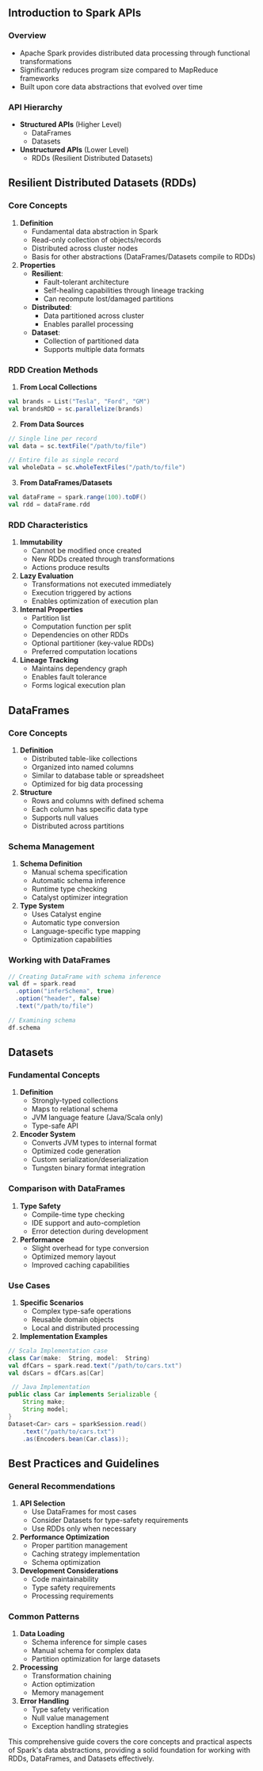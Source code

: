 ## Introduction to Spark APIs

### Overview

-   Apache Spark provides distributed data processing through functional transformations
-   Significantly reduces program size compared to MapReduce frameworks
-   Built upon core data abstractions that evolved over time

### API Hierarchy

-   **Structured APIs** (Higher Level)
    -   DataFrames
    -   Datasets
-   **Unstructured APIs** (Lower Level)
    -   RDDs (Resilient Distributed Datasets)

## Resilient Distributed Datasets (RDDs)

### Core Concepts

1.  **Definition**
    -   Fundamental data abstraction in Spark
    -   Read-only collection of objects/records
    -   Distributed across cluster nodes
    -   Basis for other abstractions (DataFrames/Datasets compile to RDDs)
2.  **Properties**
    -   **Resilient**:
        -   Fault-tolerant architecture
        -   Self-healing capabilities through lineage tracking
        -   Can recompute lost/damaged partitions
    -   **Distributed**:
        -   Data partitioned across cluster
        -   Enables parallel processing
    -   **Dataset**:
        -   Collection of partitioned data
        -   Supports multiple data formats

### RDD Creation Methods

1.  **From Local Collections**
```scala
val brands = List("Tesla", "Ford", "GM")
val brandsRDD = sc.parallelize(brands)
```
2.  **From Data Sources**
```scala
// Single line per record
val data = sc.textFile("/path/to/file")

// Entire file as single record
val wholeData = sc.wholeTextFiles("/path/to/file")
```
    
3.  **From DataFrames/Datasets**
```scala
val dataFrame = spark.range(100).toDF()
val rdd = dataFrame.rdd
```
    

### RDD Characteristics

1.  **Immutability**
    -   Cannot be modified once created
    -   New RDDs created through transformations
    -   Actions produce results
2.  **Lazy Evaluation**
    -   Transformations not executed immediately
    -   Execution triggered by actions
    -   Enables optimization of execution plan
3.  **Internal Properties**
    -   Partition list
    -   Computation function per split
    -   Dependencies on other RDDs
    -   Optional partitioner (key-value RDDs)
    -   Preferred computation locations
4.  **Lineage Tracking**
    -   Maintains dependency graph
    -   Enables fault tolerance
    -   Forms logical execution plan

## DataFrames

### Core Concepts

1.  **Definition**
    -   Distributed table-like collections
    -   Organized into named columns
    -   Similar to database table or spreadsheet
    -   Optimized for big data processing
2.  **Structure**
    -   Rows and columns with defined schema
    -   Each column has specific data type
    -   Supports null values
    -   Distributed across partitions

### Schema Management

1.  **Schema Definition**
    -   Manual schema specification
    -   Automatic schema inference
    -   Runtime type checking
    -   Catalyst optimizer integration
2.  **Type System**
    -   Uses Catalyst engine
    -   Automatic type conversion
    -   Language-specific type mapping
    -   Optimization capabilities

### Working with DataFrames
```scala
// Creating DataFrame with schema inference
val df = spark.read
  .option("inferSchema", true)
  .option("header", false)
  .text("/path/to/file")

// Examining schema
df.schema
```

## Datasets

### Fundamental Concepts

1.  **Definition**
    -   Strongly-typed collections
    -   Maps to relational schema
    -   JVM language feature (Java/Scala only)
    -   Type-safe API
2.  **Encoder System**
    -   Converts JVM types to internal format
    -   Optimized code generation
    -   Custom serialization/deserialization
    -   Tungsten binary format integration

### Comparison with DataFrames

1.  **Type Safety**
    -   Compile-time type checking
    -   IDE support and auto-completion
    -   Error detection during development
2.  **Performance**
    -   Slight overhead for type conversion
    -   Optimized memory layout
    -   Improved caching capabilities

### Use Cases

1.  **Specific Scenarios**
    -   Complex type-safe operations
    -   Reusable domain objects
    -   Local and distributed processing
2.  **Implementation Examples**
    
```scala
// Scala Implementation case  
class Car(make:  String, model:  String) 
val dfCars = spark.read.text("/path/to/cars.txt") 
val dsCars = dfCars.as[Car]
```
```java
 // Java Implementation
public class Car implements Serializable {
    String make;
    String model;
}
Dataset<Car> cars = sparkSession.read()
    .text("/path/to/cars.txt")
    .as(Encoders.bean(Car.class));
```

## Best Practices and Guidelines

### General Recommendations

1.  **API Selection**
    -   Use DataFrames for most cases
    -   Consider Datasets for type-safety requirements
    -   Use RDDs only when necessary
2.  **Performance Optimization**
    -   Proper partition management
    -   Caching strategy implementation
    -   Schema optimization
3.  **Development Considerations**
    -   Code maintainability
    -   Type safety requirements
    -   Processing requirements

### Common Patterns

1.  **Data Loading**
    -   Schema inference for simple cases
    -   Manual schema for complex data
    -   Partition optimization for large datasets
2.  **Processing**
    -   Transformation chaining
    -   Action optimization
    -   Memory management
3.  **Error Handling**
    -   Type safety verification
    -   Null value management
    -   Exception handling strategies

This comprehensive guide covers the core concepts and practical aspects of Spark's data abstractions, providing a solid foundation for working with RDDs, DataFrames, and Datasets effectively.